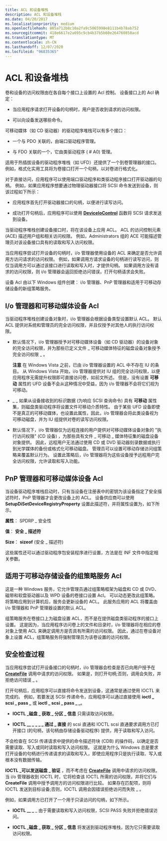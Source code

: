 ```yaml
---
title: ACL 和设备堆栈
description: ACL 和设备堆栈
ms.date: 04/20/2017
ms.localizationpriority: medium
ms.openlocfilehash: 805a712b8c10a2fa9c5065998e8111b4b78ab752
ms.sourcegitcommit: 418e6617e2a695c9cb4b37b5b60e264760858acd
ms.translationtype: MT
ms.contentlocale: zh-CN
ms.lasthandoff: 12/07/2020
ms.locfileid: "96835365"
---
```

# <a name="acls-and-the-device-stack"></a>ACL 和设备堆栈


卷和设备的访问权限由在各自每个接口上设置的 Acl 控制。 设备接口上的 Acl 确定：

-   当应用程序请求打开设备的句柄时，用户是否收到请求的访问权限。

-   可以向设备发送哪些命令。

可移动媒体（如 CD 驱动器）的驱动程序堆栈可以有多个接口：

-   一个与 PDO 关联的，由端口驱动程序管理。

-   与 FDO 关联的一个，它由类驱动程序 ( # A0) 管理。

适用于热插拔设备的驱动程序堆栈（如 UFD）还提供了一个到卷管理器的接口。 例如，格式化实用工具将为卷接口打开一个句柄，以对卷进行格式化。

对于直接访问，应用程序可以使用端口驱动程序和类驱动程序接口打开驱动器的句柄。 例如，如果应用程序想要通过物理驱动器接口将 SCSI 命令发送到设备，则该过程如下所示：

-   应用程序首先打开驱动器接口的句柄，以便进行读写访问。

-   成功打开句柄后，应用程序可以使用 [**DeviceIoControl**](/windows/win32/api/ioapiset/nf-ioapiset-deviceiocontrol) 函数将 SCSI 请求发送到设备。

当驱动程序堆栈创建设备接口时，将在该设备上应用 ACL。 ACL 的访问控制元素 (ACE) 描述用户组和相关访问权限。 例如，Administrators 组的 ACE 可能描述管理员对该设备接口具有的读取和写入访问权限。

当应用程序尝试打开设备的句柄时，i/o 管理器使用设备的 ACL 来确定是否允许调用方访问请求的访问权限。 例如，如果调用方请求设备的句柄进行读写访问，则仅当调用方可以通过该接口进行读取和写入时，才提供句柄。 如果调用方没有请求的访问权限，则 i/o 管理器会返回拒绝访问错误，打开句柄请求会失败。

设备 Acl 由以下 Windows 组件创建： i/o 管理器、PnP 管理器和适用于可移动存储设备的新组策略服务。

## <a name="span-idi_o_manager_and_removable_media_device_aclsspanspan-idi_o_manager_and_removable_media_device_aclsspanspan-idi_o_manager_and_removable_media_device_aclsspanio-manager-and-removable-media-device-acls"></a><span id="I_O_Manager_and_Removable_Media_Device_ACLs"></span><span id="i_o_manager_and_removable_media_device_acls"></span><span id="I_O_MANAGER_AND_REMOVABLE_MEDIA_DEVICE_ACLS"></span>I/o 管理器和可移动媒体设备 Acl


当驱动程序堆栈创建设备对象时，i/o 管理器会根据设备类型设置默认 ACL。 默认 ACL 提供对系统和管理员的完全访问权限，并且仅授予对其他人的执行访问权限。

-   默认情况下，i/o 管理器授予对可移动媒体设备（如 CD 驱动器）的设备对象的完全访问权限，并为那些已定义文件 \_ 可移动媒体特征的磁盘设备对象授予完全访问权限 \_ 。

    **注意**  在 Windows Vista 之前，已由 i/o 管理器设置的 ACL 中不存在 IU 的条目。 从 Windows Vista 开始，i/o 管理器提供对 IU 组的完全访问权限，以便应用程序无需提升权限即可直接访问卷，如前文所述。 但是，没有设置 **可移动** 属性的 UFD 设备不会从这种情况中受益，因为 i/o 管理器不会将它们视为可移动。

     

-   \_ \_ 如果从设备接收到的标识数据 (为响应 SCSI 查询命令) 具有 **可移动** 属性集，则磁盘类驱动程序将设置文件可移动介质特性。 由于某些 UFD 设备即使不是真正的可移动媒体，也设置此属性，因此，i/o 管理器会将此类设备视为可移动磁盘，并为 IU 组提供对卷的读写访问权限。

-   默认情况下，i/o 管理器仅为远程连接的用户提供对可移动媒体设备对象的 "执行访问权限" (CD 设备) ，为那些具有文件 \_ 可移动 \_ 媒体特征集的磁盘设备对象提供。 因此，远程用户无法通过使用 CD 或 DVD 驱动器刻录数据或执行到光学媒体的备份或格式化可移动磁盘。 管理员可以设置可移动存储访问组策略来覆盖默认行为。 设置此策略后，i/o 管理器将为这些设备授予远程用户完全访问权限，允许读取和写入功能。

## <a name="span-idpnp_manager_and_removable_media_device_aclsspanspan-idpnp_manager_and_removable_media_device_aclsspanspan-idpnp_manager_and_removable_media_device_aclsspanpnp-manager-and-removable-media-device-acls"></a><span id="PnP_Manager_and_Removable_Media_Device_ACLs"></span><span id="pnp_manager_and_removable_media_device_acls"></span><span id="PNP_MANAGER_AND_REMOVABLE_MEDIA_DEVICE_ACLS"></span>PnP 管理器和可移动媒体设备 Acl


当设备驱动程序堆栈启动时，只有当设备在注册表中的密钥为该设备指定了安全描述符时，PnP 管理器才会更改设备上的 ACL。 设备供应商可以使用 **SetupDiSetDeviceRegistryProperty** 设置此描述符，并将属性设置为，如下所示。

**属性**： SPDRP \_ 安全性

**值**： **安全 \_ 描述符**

**Size**： **sizeof** (安全 \_ 描述符) 


 

这些属性还可以通过驱动程序包安装程序进行设置，方法是在 INF 文件中指定相关参数。

## <a name="span-idgroup_policy_service_for_removable_storage_devices_aclsspanspan-idgroup_policy_service_for_removable_storage_devices_aclsspanspan-idgroup_policy_service_for_removable_storage_devices_aclsspangroup-policy-service-for-removable-storage-devices-acls"></a><span id="Group_Policy_Service_for_Removable_Storage_Devices_ACLs"></span><span id="group_policy_service_for_removable_storage_devices_acls"></span><span id="GROUP_POLICY_SERVICE_FOR_REMOVABLE_STORAGE_DEVICES_ACLS"></span>适用于可移动存储设备的组策略服务 Acl


这是一种 Windows 服务，它允许管理员通过组策略框架为磁盘和 CD 或 DVD、磁带和软盘驱动器以及 WPD 设备的卷接口设置 Acl。 可以动态更改此组策略。 将策略应用到计算机后，服务会更新设备的 ACL。 此服务应用的 ACL 将覆盖由 i/o 管理器和 PnP 管理器设置的默认 ACL。

组策略服务在卷接口上为磁盘设置 ACL，而不是在提供磁盘类驱动程序的接口上设置。 这是因为，当应用程序访问卷上的文件和目录时，i/o 管理器将在相应的卷对象上使用 ACL 来确定调用方是否具有所需的访问权限。 因此，通过在卷设备对象上设置 ACL，组策略服务将强制管理员为该卷设置的访问权限。

## <a name="span-idsecurity_check_processspanspan-idsecurity_check_processspanspan-idsecurity_check_processspansecurity-check-process"></a><span id="Security_Check_Process"></span><span id="security_check_process"></span><span id="SECURITY_CHECK_PROCESS"></span>安全检查过程


当应用程序尝试打开设备接口的句柄时，i/o 管理器会检查是否已向用户授予在 [**CreateFile**](/windows/win32/api/fileapi/nf-fileapi-createfilea) 调用中请求的访问权限。 如果是，则打开句柄;否则，调用会失败，并拒绝访问错误 \_ 。

打开句柄后，应用程序可以直接将命令发送到设备，这通常是通过使用 IOCTL 来完成的。 例如，若要发送 SCSI 传递命令，应用程序可以通过直接使用 **ioctl \_ scsi \_ pass \_** 或 **ioctl \_ scsi \_ pass \_ \_**。

-   **IOCTL \_磁盘 \_ 获取 \_ 分区 \_ 信息** 只需读取访问权限。

-   **IOCTL \_\_ \_** **\_ \_ \_ 通过 \_ 直接** 的 scsi 直通和 IOCTL scsi 直通要求调用方已打开接口 (的句柄，该句柄由存储设备驱动程序) 提供，用于读取和写入访问。

不会检查在 SCSI 传递请求中提供的命令描述符块 (CDB) 的操作码，以确定是否需要读取、写入或同时读取和写入访问权限。 这就是为什么 Windows 总是要求打开设备的句柄进行传递请求的读取和写入，即使应用程序只是执行读取、写入或根本没有数据传输。

**IOCTL \_可以发送磁盘 \_ 验证** ，而不考虑在 [**CreateFile**](/windows/win32/api/fileapi/nf-fileapi-createfilea) 调用中请求的访问权限。 当 i/o 管理器收到 IOCTL 时，它将检查该 IOCTL 所需的访问权限，并将它们与 **CreateFile** 调用中授予调用方的访问权限进行比较。 如果存在匹配项，则将 IOCTL 发送到目标设备;否则，IOCTL 调用会因错误拒绝访问而失败 \_ 。

例如，如果调用方已打开了一个用于只读访问的句柄，如下所示。

-   **IOCTL \_\_ \_** \_ 由于需要读取和写入访问权限，SCSI PASS 失败并拒绝错误访问。

-   **IOCTL \_磁盘 \_ 获取 \_ 分区 \_ 信息** 将发送到驱动程序堆栈，因为它只需要读取访问权限。

 

